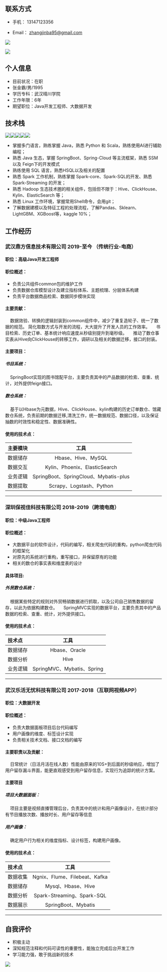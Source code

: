 ## 联系方式

- 手机： 13147123356

- Email： zhangjinba95@gmail.com 



![](https://img.shields.io/badge/职位状态-在职考虑新机会-green.svg)

![](https://img.shields.io/badge/关键字-java、大数据-yellow.svg)

## 个人信息

- 目前状况：在职  
 - 张金霸/男/1995
 - 学历专科：武汉晴川学院
 - 工作年限：6年
 - 期望职位：Java开发工程师、大数据开发

## 技术栈 

[![](https://img.shields.io/badge/-Java-C2CD21?style=flat-square&logo=Java&logoColor=ffffff)](https://https://www.java.com/)[![](https://img.shields.io/badge/-Scala-DC322F?style=flat-square&logo=Scala&logoColor=ffffff)](https://www.scala.org/)[![](https://img.shields.io/badge/-Python-367BB2?style=flat-square&logo=Python&logoColor=ffffff)](https://www.python.org/)[![](https://img.shields.io/badge/-Rust-8b0000?style=flat-square&logo=Rust&logoColor=ffffff)](https://www.rust.com/)[![](https://img.shields.io/badge/-Linux-269539?style=flat-square&logo=Linux&logoColor=ffffff)](https://linux.org/)

* 掌握多门语言，熟练掌握 Java，熟悉 Python 和 Scala，熟练使用AI进行辅助编程；
* 熟悉 Java 生态，掌握 SpringBoot、Spring-Cloud 等主流框架，熟悉 SSM 以及 Feign下的开发模式
* 熟练使用 SQL 语言，熟悉HSQL以及相关的配置
* 熟悉 Spark 工作机制，熟练掌握 Spark-core、Spark-SQL的开发、熟悉 Spark-Streaming 的开发；
* 熟悉 Hadoop 生态技术圈的相关组件，包括但不限于：Hive、ClickHouse、Kylin、ElasticSearch 等；
* 熟悉 Linux 工作环境，掌握常用Shell命令，会用git；
* 了解数据建模以及特征工程的处理流程，了解Pandas、Sklearn、LightGBM、XGBoost等，kaggle 10%；


## 工作经历

### 武汉鼎方信息技术有限公司 2019-至今 （传统行业-电商）

#### 职位：高级Java开发工程师

#### 职位概述：

* 负责公共组件common包的维护工作
* 负责数据仓库模型设计及建立指标体系、主题梳理、分层体系构建
* 负责平台数据商品检索、数据同步模块实现


#### 主要贡献：

&nbsp;&nbsp;&nbsp;&nbsp;数据效验、转换的逻辑封装到common组件中，减少了重复造轮子、统一了数据的规范。 简化取数方式与开发的流程，大大提升了开发人员的工作效率。 
&nbsp;&nbsp;&nbsp;&nbsp;书目检索、历史订单、基本统计响应速度从秒级别提升到毫秒级。 
&nbsp;&nbsp;&nbsp;&nbsp;推动了数仓事实表从Hive向ClickHouse的转移工作，调研以及相关的数据迁移，接口的封装。

#### 主要项目：

##### 书目系统：

&nbsp;&nbsp;&nbsp;&nbsp;SpringBoot实现的图书馆配平台，主要负责其中的产品数据的检索、查重、统计，对外提供feign接口。

##### 数仓系统：

&nbsp;&nbsp;&nbsp;&nbsp;基于以Hbase为元数据，Hive、ClickHouse、kylin构建的历史订单数仓、馆藏数仓系统，负责前期的数据迁移,清洗工作，统一数据规范、数据口径，以及保证抽数的时效性和稳定性、数据准确性。


#### 使用的技术点：

| 主要模块 |                 工具                  |
| :------- | :-----------------------------------: |
| 数据储存 |          Hbase、Hive、MySQL           |
| 数据交互 |     Kylin、Phoenix、ElasticSearch     |
| 业务逻辑 | SpringBoot、SpringCloud、Mybatis-plus |
| 数据提取 |       Scrapy、Logstash、Python        |

-----------------------------------------

### 深圳保视佳科技有限公司 2018-2019（跨境电商）

#### 职位：中级Java工程师

#### 职位概述：

* 大数据平台的软件设计，代码的编写，相关爬虫代码的重构，python爬虫代码的框架化
* 对原先的系统进行重构，重写接口，并保留原有的功能
* 相关的数仓的事实表和维度表的设计

#### 具体项目:

##### 外贸数仓系统：

&nbsp;&nbsp;&nbsp;&nbsp;根据某些特定的规则对外贸畅销数据进行抓取，以及公司自己销售数据的留存，以此为依据构建数仓。
&nbsp;&nbsp;&nbsp;&nbsp;SpringMVC实现的数据平台，主要负责其中的产品数据的检索、查重、统计，对外提供接口。


#### 使用的技术点：

| 技术点   |            工具            |
| :------- | :------------------------: |
| 数据储存 |       Hbase、Oracle        |
| 数据分析 |            Hive            |
| 业务逻辑 | SpringMVC、Mybatis、Spring |


-----------------------------------------

### 武汉乐活无忧科技有限公司 2017-2018（互联网视频APP）

#### 职位：大数据开发

#### 职位概述：

* 负责大数据面板项目后台代码编写
* 用户画像的维度、标签设计实现
* 负责相关技术文档、接口文档的编写

#### 主要职责以及贡献：

&nbsp;&nbsp;&nbsp;&nbsp;日常统计（日活月活在线人数）性能由原来的10S+到后面的秒级响应，增加了用户留存漏斗界面，能更直观感受到用户留存信息，实现行为追踪的统计方案。

#### 主要项目

##### 项目大数据面板：

&nbsp;&nbsp;&nbsp;&nbsp;项目主要是视频直播管理后台，负责其中的统计和用户画像设计，在统计部分有节目播放次数、播放时长、用户留存等信息

##### 用户画像：

&nbsp;&nbsp;&nbsp;&nbsp;确定用户行为相关的维度指标、设计标签，构建用户画像。

#### 使用的技术点：

| 技术点   |             工具              |
| :------- | :---------------------------: |
| 数据收集 | Ngnix、Flume、Filebeat、Kafka |
| 数据储存 |      Mysql、Hbase、Hive       |
| 数据分析 |  Spark-Streaming、Spark-SQL   |
| 数据展示 |      SpringBoot、Mybatis      |

-----------------------------------------

## 自我评价

* 积极主动
* 深知规范注释和代码可读性的重要性，能独立完成后台开发工作
* 学习能力强，敢于挑战新的技术

![](https://img.shields.io/badge/version-1.0.0-green.svg)
